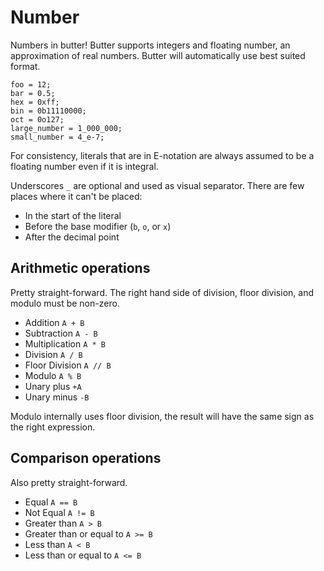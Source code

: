 # Number

Numbers in butter! Butter supports integers and floating number, an approximation of real numbers. Butter will automatically use best suited format.

```butter
foo = 12;
bar = 0.5;
hex = 0xff;
bin = 0b11110000;
oct = 0o127;
large_number = 1_000_000;
small_number = 4_e-7;
```

For consistency, literals that are in E-notation are always assumed to be a floating number even if it is integral.

Underscores `_` are optional and used as visual separator. There are few places where it can't be placed:

- In the start of the literal
- Before the base modifier (`b`, `o`, or `x`)
- After the decimal point

## Arithmetic operations

Pretty straight-forward. The right hand side of division, floor division, and modulo must be non-zero.

- Addition `A + B`
- Subtraction `A - B`
- Multiplication `A * B`
- Division `A / B`
- Floor Division `A // B`
- Modulo `A % B`
- Unary plus `+A`
- Unary minus `-B`

Modulo internally uses floor division, the result will have the same sign as the right expression.

## Comparison operations

Also pretty straight-forward.

- Equal `A == B`
- Not Equal `A != B`
- Greater than `A > B`
- Greater than or equal to `A >= B`
- Less than `A < B`
- Less than or equal to `A <= B`

